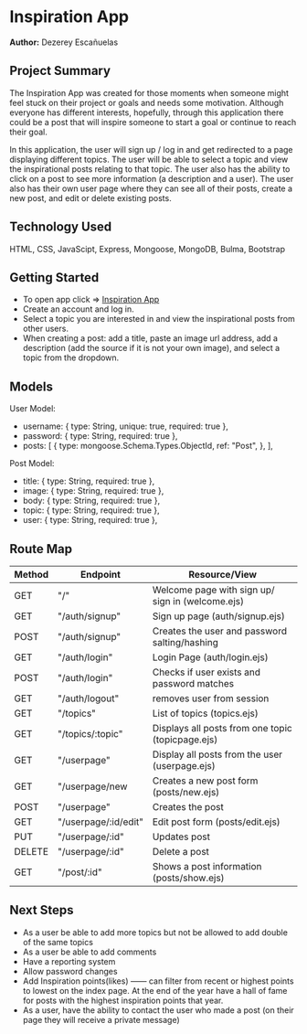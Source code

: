 # Inspiration App

**Author:** Dezerey Escañuelas

## Project Summary

The Inspiration App was created for those moments when someone might feel stuck on their project or goals and needs some motivation. Although everyone has different interests, hopefully, through this application there could be a post that will inspire someone to start a goal or continue to reach their goal.

In this application, the user will sign up / log in and get redirected to a page displaying different topics. The user will be able to select a topic and view the inspirational posts relating to that topic. The user also has the ability to click on a post to see more information (a description and a user). The user also has their own user page where they can see all of their posts, create a new post, and edit or delete existing posts.

## Technology Used

HTML, CSS, JavaScipt, Express, Mongoose, MongoDB, Bulma, Bootstrap

## Getting Started

- To open app click => [Inspiration App](https://seir-project2-inspirationapp.herokuapp.com/)
- Create an account and log in.
- Select a topic you are interested in and view the inspirational posts from other users.
- When creating a post: add a title, paste an image url address, add a description (add the source if it is not your own image), and select a topic from the dropdown.

## Models

User Model:

- username: { type: String, unique: true, required: true },
- password: { type: String, required: true },
- posts: [
  {
  type: mongoose.Schema.Types.ObjectId,
  ref: "Post",
  },
  ],

Post Model:

- title: { type: String, required: true },
- image: { type: String, required: true },
- body: { type: String, required: true },
- topic: { type: String, required: true },
- user: { type: String, required: true },

## Route Map

| Method | Endpoint             | Resource/View                                     |
| ------ | -------------------- | ------------------------------------------------- |
| GET    | "/"                  | Welcome page with sign up/ sign in (welcome.ejs)  |
| GET    | "/auth/signup"       | Sign up page (auth/signup.ejs)                    |
| POST   | "/auth/signup"       | Creates the user and password salting/hashing     |
| GET    | "/auth/login"        | Login Page (auth/login.ejs)                       |
| POST   | "/auth/login"        | Checks if user exists and password matches        |
| GET    | "/auth/logout"       | removes user from session                         |
| GET    | "/topics"            | List of topics (topics.ejs)                       |
| GET    | "/topics/:topic"     | Displays all posts from one topic (topicpage.ejs) |
| GET    | "/userpage"          | Display all posts from the user (userpage.ejs)    |
| GET    | "/userpage/new       | Creates a new post form (posts/new.ejs)           |
| POST   | "/userpage"          | Creates the post                                  |
| GET    | "/userpage/:id/edit" | Edit post form (posts/edit.ejs)                   |
| PUT    | "/userpage/:id"      | Updates post                                      |
| DELETE | "/userpage/:id"      | Delete a post                                     |
| GET    | "/post/:id"          | Shows a post information (posts/show.ejs)         |

## Next Steps

- As a user be able to add more topics but not be allowed to add double of the same topics
- As a user be able to add comments
- Have a reporting system
- Allow password changes
- Add Inspiration points(likes) —— can filter from recent or highest points to lowest on the index page. At the end of the year have a hall of fame for posts with the highest inspiration points that year.
- As a user, have the ability to contact the user who made a post (on their page they will receive a private message)
